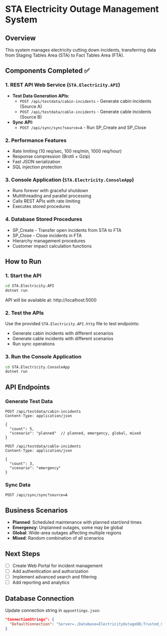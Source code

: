 # STA Electricity Outage Management System

## Overview
This system manages electricity cutting down incidents, transferring data from Staging Tables Area (STA) to Fact Tables Area (FTA).

## Components Completed ✅

### 1. REST API Web Service (`STA.Electricity.API`)
- **Test Data Generation APIs:**
  - `POST /api/testdata/cabin-incidents` - Generate cabin incidents (Source A)
  - `POST /api/testdata/cable-incidents` - Generate cable incidents (Source B)
- **Sync API:**
  - `POST /api/sync/sync?source=A` - Run SP_Create and SP_Close

### 2. Performance Features
- Rate limiting (10 req/sec, 100 req/min, 1000 req/hour)
- Response compression (Brotli + Gzip)
- Fast JSON serialization
- SQL injection protection

### 3. Console Application (`STA.Electricity.ConsoleApp`)
- Runs forever with graceful shutdown
- Multithreading and parallel processing
- Calls REST APIs with rate limiting
- Executes stored procedures

### 4. Database Stored Procedures
- SP_Create - Transfer open incidents from STA to FTA
- SP_Close - Close incidents in FTA
- Hierarchy management procedures
- Customer impact calculation functions

## How to Run

### 1. Start the API
```bash
cd STA.Electricity.API
dotnet run
```
API will be available at: http://localhost:5000

### 2. Test the APIs
Use the provided `STA.Electricity.API.http` file to test endpoints:
- Generate cabin incidents with different scenarios
- Generate cable incidents with different scenarios
- Run sync operations

### 3. Run the Console Application
```bash
cd STA.Electricity.ConsoleApp
dotnet run
```

## API Endpoints

### Generate Test Data
```http
POST /api/testdata/cabin-incidents
Content-Type: application/json

{
  "count": 5,
  "scenario": "planned"  // planned, emergency, global, mixed
}
```

```http
POST /api/testdata/cable-incidents
Content-Type: application/json

{
  "count": 3,
  "scenario": "emergency"
}
```

### Sync Data
```http
POST /api/sync/sync?source=A
```

## Business Scenarios
- **Planned**: Scheduled maintenance with planned start/end times
- **Emergency**: Unplanned outages, some may be global
- **Global**: Wide-area outages affecting multiple regions
- **Mixed**: Random combination of all scenarios

## Next Steps
- [ ] Create Web Portal for incident management
- [ ] Add authentication and authorization
- [ ] Implement advanced search and filtering
- [ ] Add reporting and analytics

## Database Connection
Update connection string in `appsettings.json`:
```json
"ConnectionStrings": {
  "DefaultConnection": "Server=.;Database=ElectricityOutageDB;Trusted_Connection=true;TrustServerCertificate=true"
}
```
